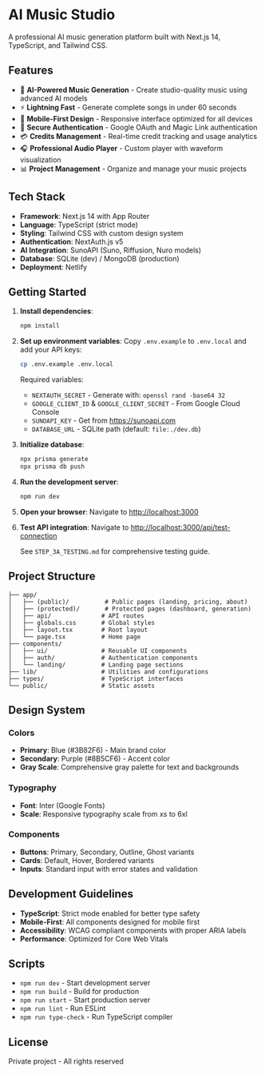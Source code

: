 # AI Music Studio

A professional AI music generation platform built with Next.js 14, TypeScript, and Tailwind CSS.

## Features

- 🎵 **AI-Powered Music Generation** - Create studio-quality music using advanced AI models
- ⚡ **Lightning Fast** - Generate complete songs in under 60 seconds
- 📱 **Mobile-First Design** - Responsive interface optimized for all devices
- 🔐 **Secure Authentication** - Google OAuth and Magic Link authentication
- 💳 **Credits Management** - Real-time credit tracking and usage analytics
- 🎧 **Professional Audio Player** - Custom player with waveform visualization
- 📊 **Project Management** - Organize and manage your music projects

## Tech Stack

- **Framework**: Next.js 14 with App Router
- **Language**: TypeScript (strict mode)
- **Styling**: Tailwind CSS with custom design system
- **Authentication**: NextAuth.js v5
- **AI Integration**: SunoAPI (Suno, Riffusion, Nuro models)
- **Database**: SQLite (dev) / MongoDB (production)
- **Deployment**: Netlify

## Getting Started

1. **Install dependencies**:
   ```bash
   npm install
   ```

2. **Set up environment variables**:
   Copy `.env.example` to `.env.local` and add your API keys:
   ```bash
   cp .env.example .env.local
   ```
   
   Required variables:
   - `NEXTAUTH_SECRET` - Generate with: `openssl rand -base64 32`
   - `GOOGLE_CLIENT_ID` & `GOOGLE_CLIENT_SECRET` - From Google Cloud Console
   - `SUNOAPI_KEY` - Get from https://sunoapi.com
   - `DATABASE_URL` - SQLite path (default: `file:./dev.db`)

3. **Initialize database**:
   ```bash
   npx prisma generate
   npx prisma db push
   ```

4. **Run the development server**:
   ```bash
   npm run dev
   ```

5. **Open your browser**:
   Navigate to [http://localhost:3000](http://localhost:3000)

6. **Test API integration**:
   Navigate to [http://localhost:3000/api/test-connection](http://localhost:3000/api/test-connection)
   
   See `STEP_3A_TESTING.md` for comprehensive testing guide.

## Project Structure

```
├── app/
│   ├── (public)/          # Public pages (landing, pricing, about)
│   ├── (protected)/       # Protected pages (dashboard, generation)
│   ├── api/              # API routes
│   ├── globals.css       # Global styles
│   ├── layout.tsx        # Root layout
│   └── page.tsx          # Home page
├── components/
│   ├── ui/               # Reusable UI components
│   ├── auth/             # Authentication components
│   └── landing/          # Landing page sections
├── lib/                  # Utilities and configurations
├── types/                # TypeScript interfaces
└── public/               # Static assets
```

## Design System

### Colors
- **Primary**: Blue (#3B82F6) - Main brand color
- **Secondary**: Purple (#8B5CF6) - Accent color
- **Gray Scale**: Comprehensive gray palette for text and backgrounds

### Typography
- **Font**: Inter (Google Fonts)
- **Scale**: Responsive typography scale from xs to 6xl

### Components
- **Buttons**: Primary, Secondary, Outline, Ghost variants
- **Cards**: Default, Hover, Bordered variants
- **Inputs**: Standard input with error states and validation

## Development Guidelines

- **TypeScript**: Strict mode enabled for better type safety
- **Mobile-First**: All components designed for mobile first
- **Accessibility**: WCAG compliant components with proper ARIA labels
- **Performance**: Optimized for Core Web Vitals

## Scripts

- `npm run dev` - Start development server
- `npm run build` - Build for production
- `npm run start` - Start production server
- `npm run lint` - Run ESLint
- `npm run type-check` - Run TypeScript compiler

## License

Private project - All rights reserved
